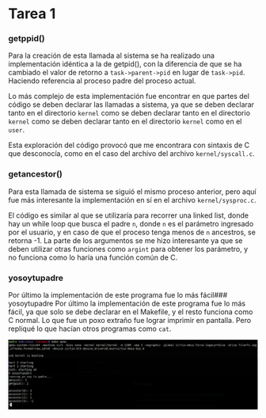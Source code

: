 
# Tarea 1

### getppid()
Para la creación de esta llamada al sistema se ha realizado una implementación idéntica a la de getpid(), con la diferencia de que se ha cambiado el valor de retorno a `task->parent->pid` en lugar de `task->pid`. Haciendo referencia al proceso padre del proceso actual.

Lo más complejo de esta implementación fue encontrar en que partes del código se deben declarar las llamadas a sistema, ya que se deben declarar tanto en el directorio `kernel` como  se deben declarar tanto en el directorio `kernel` como  se deben declarar tanto en el directorio `kernel` como en el `user`.

Esta exploración del código provocó que me encontrara con sintaxis de C que desconocía, como en el caso del archivo del archivo `kernel/syscall.c`.

### getancestor()

Para esta llamada de sistema se siguió el mismo proceso anterior, pero aquí fue más interesante la implementación en sí en el archivo `kernel/sysproc.c`. 

El código es similar al que se utilizaría para recorrer una linked list, donde hay un while loop que busca el padre `n`, donde `n` es el parámetro ingresado por el usuario, y en caso de que el proceso tenga menos de `n` ancestros, se retorna -1.
La parte de los argumentos se me hizo interesante ya que se deben utilizar otras funciones como `argint` para obtener los parámetro, y no funciona como lo haría una función común de C.

### yosoytupadre
Por último la implementación de este programa fue lo más fácil### yosoytupadre
Por último la implementación de este programa fue lo más fácil, ya que solo se debe declarar en el Makefile, y el resto funciona como C normal. Lo que fue un poxo extraño fue lograr imprimir en pantalla. Pero repliqué lo que hacían otros programas como `cat`.

![plot](./t1.png)
